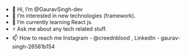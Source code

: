 - 👋 Hi, I’m @GauravSingh-dev
- 👀 I’m interested in new technologies (framework).
- 🌱 I’m currently learning React js.
- ⚡ Ask me about any tech related stuff.
- 📫 How to reach me Instagram - @creednblood , LinkedIn - gaurav-singh-26561b154 
 <!--- 💞️ I’m looking to collaborate on ...--->

<!---
GauravSingh-dev/GauravSingh-dev is a ✨ special ✨ repository because its `README.md` (this file) appears on your GitHub profile.
You can click the Preview link to take a look at your changes.
--->
